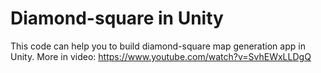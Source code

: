 # Diamond-square in Unity
This code can help you to build diamond-square map generation app in Unity.
More in video: https://www.youtube.com/watch?v=SvhEWxLLDgQ
